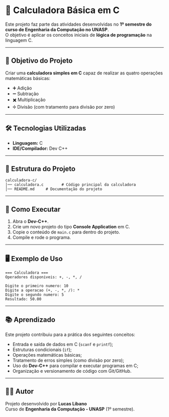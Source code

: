 # 📘 Calculadora Básica em C

Este projeto faz parte das atividades desenvolvidas no **1º semestre do curso de Engenharia da Computação no UNASP**.  
O objetivo é aplicar os conceitos iniciais de **lógica de programação** na linguagem C.

---

## 🎯 Objetivo do Projeto
Criar uma **calculadora simples em C** capaz de realizar as quatro operações matemáticas básicas:

- ➕ Adição  
- ➖ Subtração  
- ✖️ Multiplicação  
- ➗ Divisão (com tratamento para divisão por zero)

---

## 🛠️ Tecnologias Utilizadas
- **Linguagem:** C  
- **IDE/Compilador:** Dev C++  

---

## 📂 Estrutura do Projeto
```
calculadora-c/
│── calculadora.c        # Código principal da calculadora
│── README.md     # Documentação do projeto
```

---

## 🚀 Como Executar
1. Abra o **Dev-C++**.  
2. Crie um novo projeto do tipo **Console Application** em C.  
3. Copie o conteúdo de `main.c` para dentro do projeto.  
4. Compile e rode o programa.  

---

## 🖥️ Exemplo de Uso
```
=== Calculadora ===
Operadores disponiveis: +, -, *, /

Digite o primeiro numero: 10
Digite a operacao (+, -, *, /): *
Digite o segundo numero: 5
Resultado: 50.00
```

---

## 📚 Aprendizado
Este projeto contribuiu para a prática dos seguintes conceitos:
- Entrada e saída de dados em C (`scanf` e `printf`);
- Estruturas condicionais (`if`);
- Operações matemáticas básicas;
- Tratamento de erros simples (como divisão por zero);
- Uso do **Dev-C++** para compilar e executar programas em C;
- Organização e versionamento de código com Git/GitHub.

---

## 👨‍🎓 Autor
Projeto desenvolvido por **Lucas Libano**  
Curso de **Engenharia da Computação - UNASP** (1º semestre).  
